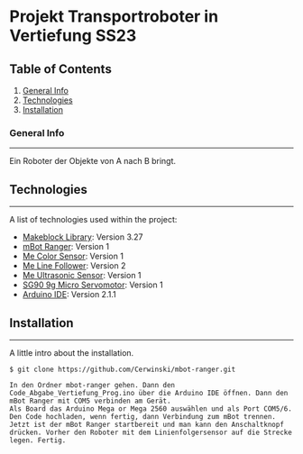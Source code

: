 # Projekt Transportroboter in Vertiefung SS23

## Table of Contents
1. [General Info](#general-info)
2. [Technologies](#technologies)
3. [Installation](#installation)

### General Info
***
Ein Roboter der Objekte von A nach B bringt.

## Technologies
***
A list of technologies used within the project:
* [Makeblock Library](https://github.com/Makeblock-official/Makeblock-Libraries): Version 3.27
* [mBot Ranger](https://www.makeblock.com/pages/mbot-ranger-robot-building-kit): Version 1
* [Me Color Sensor](http://docs.makeblock.com/diy-platform/en/electronic-modules/sensors/me-color-sensor-v1.html): Version 1
* [Me Line Follower](https://education.makeblock.com/help/me-line-follower/): Version 2
* [Me Ultrasonic Sensor](https://education.makeblock.com/help/me-ultrasonic-sensor/): Version 1
* [SG90 9g Micro Servomotor](https://www.roboter-bausatz.de/p/sg90-9g-micro-servomotor): Version 1
* [Arduino IDE](https://www.arduino.cc/en/software): Version 2.1.1

## Installation
***
A little intro about the installation. 
```
$ git clone https://github.com/Cerwinski/mbot-ranger.git

In den Ordner mbot-ranger gehen. Dann den Code_Abgabe_Vertiefung_Prog.ino über die Arduino IDE öffnen. Dann den mBot Ranger mit COM5 verbinden am Gerät. 
Als Board das Arduino Mega or Mega 2560 auswählen und als Port COM5/6. Den Code hochladen, wenn fertig, dann Verbindung zum mBot trennen.
Jetzt ist der mBot Ranger startbereit und man kann den Anschaltknopf drücken. Vorher den Roboter mit dem Linienfolgersensor auf die Strecke legen. Fertig.

